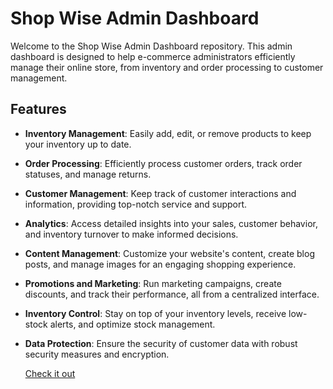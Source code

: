 # Shop Wise Admin Dashboard

Welcome to the Shop Wise Admin Dashboard repository. This admin dashboard is designed to help e-commerce administrators efficiently manage their online store, from inventory and order processing to customer management.


## Features

- **Inventory Management**: Easily add, edit, or remove products to keep your inventory up to date.
- **Order Processing**: Efficiently process customer orders, track order statuses, and manage returns.
- **Customer Management**: Keep track of customer interactions and information, providing top-notch service and support.
- **Analytics**: Access detailed insights into your sales, customer behavior, and inventory turnover to make informed decisions.
- **Content Management**: Customize your website's content, create blog posts, and manage images for an engaging shopping experience.
- **Promotions and Marketing**: Run marketing campaigns, create discounts, and track their performance, all from a centralized interface.
- **Inventory Control**: Stay on top of your inventory levels, receive low-stock alerts, and optimize stock management.
- **Data Protection**: Ensure the security of customer data with robust security measures and encryption.


  [Check it out](https://shopwise-admin-dashboard.vercel.app/)

